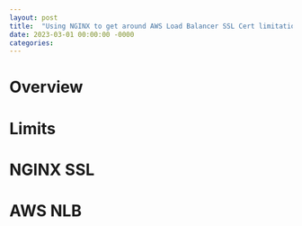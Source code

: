 ```yaml
---
layout: post
title:  "Using NGINX to get around AWS Load Balancer SSL Cert limitations"
date: 2023-03-01 00:00:00 -0000
categories: 
---
```


# Overview

# Limits

# NGINX SSL

# AWS NLB


